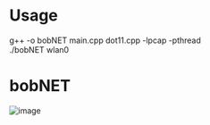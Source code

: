 # Usage
g++ -o bobNET main.cpp dot11.cpp -lpcap -pthread  
./bobNET wlan0
# bobNET
![image](https://user-images.githubusercontent.com/61967756/99648145-0dce0a80-2a96-11eb-891a-ee6affced6d0.png)
